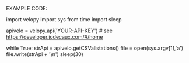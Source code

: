 EXAMPLE CODE:

import velopy
import sys
from time import sleep



apivelo = velopy.api('YOUR-API-KEY') # see https://developer.jcdecaux.com/#/home



while True:
	strApi  = apivelo.getCSVallstations()
	file = open(sys.argv[1],'a')
	file.write(strApi + '\n')
	sleep(30)
